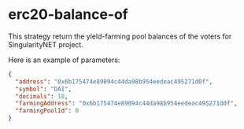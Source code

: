 # erc20-balance-of

This strategy return the yield-farming pool balances of the voters for SingularityNET project.

Here is an example of parameters:

```json
{
  "address": "0x6b175474e89094c44da98b954eedeac495271d0f",
  "symbol": "DAI",
  "decimals": 18,
  "farmingAddress": "0x6b175474e89094c44da98b954eedeac495271d0f",
  "farmingPoolId": 0
}
```

